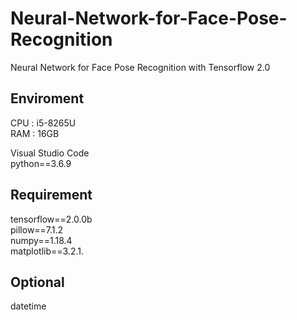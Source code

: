 # Neural-Network-for-Face-Pose-Recognition
Neural Network for Face Pose Recognition with Tensorflow 2.0

## Enviroment
CPU : i5-8265U   
RAM : 16GB   

Visual Studio Code   
python==3.6.9   

## Requirement
tensorflow==2.0.0b   
pillow==7.1.2   
numpy==1.18.4   
matplotlib==3.2.1.   

## Optional
datetime

